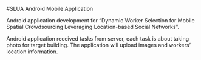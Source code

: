 #SLUA Android Mobile Application

Android application development for “Dynamic Worker Selection for Mobile Spatial Crowdsourcing Leveraging Location-based Social Networks”.

Android application received tasks from server, each task is about taking photo for target building. The application will upload images and workers’ location information.